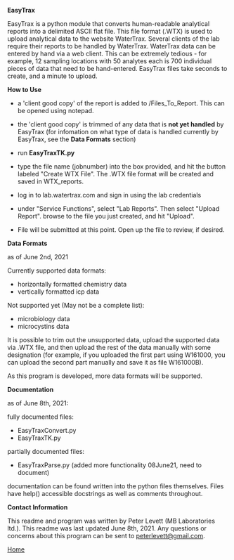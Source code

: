 **EasyTrax**

EasyTrax is a python module that converts human-readable analytical reports
into a delimited ASCII flat file. This file format (.WTX) is used to upload
analytical data to the website WaterTrax. Several clients of the lab require
their reports to be handled by WaterTrax. WaterTrax data can be entered by
hand via a web client. This can be extremely tedious - for example, 12 sampling
locations with 50 analytes each is 700 individual pieces of data that need to
be hand-entered. EasyTrax files take seconds to create, and a minute to upload.

**How to Use**

- a 'client good copy' of the report is added to /Files_To_Report. This can be
opened using notepad.
  
- the 'client good copy' is trimmed of any data that is **not yet handled** by
  EasyTrax (for infomation on what type of data is handled currently by
  EasyTrax, see the **Data Formats** section)

- run **EasyTraxTK.py**

- type the file name (jobnumber) into the box provided, and hit the button labeled
  "Create WTX File". The .WTX file format will be created
  and saved in WTX_reports. 
  
- log in to lab.watertrax.com and sign in using the lab credentials

- under "Service Functions", select "Lab Reports". Then select "Upload Report".
  browse to the file you just created, and hit "Upload".
  
- File will be submitted at this point. Open up the file to review, if desired.

**Data Formats**

as of June 2nd, 2021

Currently supported data formats:

- horizontally formatted chemistry data
- vertically formatted icp data

Not supported yet (May not be a complete list):

- microbiology data
- microcystins data

It is possible to trim out the unsupported data, upload the supported data
via .WTX file, and then upload the rest of the data manually with some 
designation (for example, if you uploaded the first part using W161000, 
you can upload the second part manually and save it as file W161000B). 

As this program is developed, more data formats will be supported.

**Documentation**

as of June 8th, 2021:

fully documented files:

- EasyTraxConvert.py
- EasyTraxTK.py

partially documented files:

- EasyTraxParse.py (added more functionality 08June21, need to document)

documentation can be found written into the python files themselves.
Files have help() accessible docstrings as well as comments throughout.

**Contact Information**

This readme and program was written by Peter Levett (MB Laboratories ltd.). This readme
was last updated June 8th, 2021. Any questions or concerns about this program
can be sent to peterlevett@gmail.com.


[Home](http://StavromularBeta.github.io)
